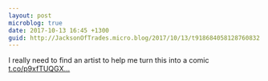 ```yaml
---
layout: post
microblog: true
date: 2017-10-13 16:45 +1300
guid: http://JacksonOfTrades.micro.blog/2017/10/13/t918684058128760832.html
---
```

I really need to find an artist to help me turn this into a comic [t.co/p9xfTUQGX...](https://t.co/p9xfTUQGXw)
